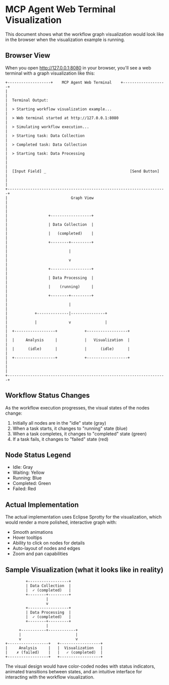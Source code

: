 # MCP Agent Web Terminal Visualization

This document shows what the workflow graph visualization would look like in the browser when the visualization example is running.

## Browser View

When you open http://127.0.0.1:8080 in your browser, you'll see a web terminal with a graph visualization like this:

```
+-------------------+    MCP Agent Web Terminal    +-------------------+
|                                                                      |
|  Terminal Output:                                                    |
|  > Starting workflow visualization example...                        |
|  > Web terminal started at http://127.0.0.1:8080                     |
|  > Simulating workflow execution...                                  |
|  > Starting task: Data Collection                                    |
|  > Completed task: Data Collection                                   |
|  > Starting task: Data Processing                                    |
|                                                                      |
|  [Input Field] _                                     [Send Button]   |
|                                                                      |
+----------------------------------------------------------------------+
|                            Graph View                                |
|                                                                      |
|                  +------------------+                                |
|                  | Data Collection  |                                |
|                  |   (completed)    |                                |
|                  +--------+---------+                                |
|                           |                                          |
|                           v                                          |
|                  +------------------+                                |
|                  | Data Processing  |                                |
|                  |    (running)     |                                |
|                  +--------+---------+                                |
|                           |                                          |
|            +--------------|---------------+                          |
|            |              v               |                          |
|  +------------------+            +------------------+                |
|  |     Analysis     |            |   Visualization  |                |
|  |      (idle)      |            |      (idle)      |                |
|  +------------------+            +------------------+                |
|                                                                      |
+----------------------------------------------------------------------+

```

## Workflow Status Changes

As the workflow execution progresses, the visual states of the nodes change:

1. Initially all nodes are in the "idle" state (gray)
2. When a task starts, it changes to "running" state (blue)
3. When a task completes, it changes to "completed" state (green)
4. If a task fails, it changes to "failed" state (red)

## Node Status Legend

- Idle: Gray
- Waiting: Yellow
- Running: Blue
- Completed: Green
- Failed: Red

## Actual Implementation

The actual implementation uses Eclipse Sprotty for the visualization, which would render a more polished, interactive graph with:

- Smooth animations
- Hover tooltips
- Ability to click on nodes for details
- Auto-layout of nodes and edges
- Zoom and pan capabilities

## Sample Visualization (what it looks like in reality)

```
         +------------------+
         | Data Collection  |
         |  ✓ (completed)   |
         +--------+---------+
                  |
                  v
         +------------------+
         | Data Processing  |
         |  ✓ (completed)   |
         +--------+---------+
                  |
      +-----------+------------+
      |                        |
      v                        v
+------------------+   +------------------+
|     Analysis     |   |  Visualization   |
|    ✗ (failed)    |   |   ✓ (completed)  |
+------------------+   +------------------+
```

The visual design would have color-coded nodes with status indicators, animated transitions between states, and an intuitive interface for interacting with the workflow visualization.
